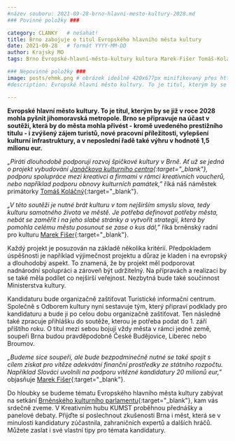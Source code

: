 ```yaml
---
#název souboru: 2021-09-28-brno-hlavni-mesto-kultury-2028.md
### Povinné položky ###

category: CLANKY   # nešahat!
title: Brno zabojuje o titul Evropského hlavního města kultury
date: 2021-09-28   # formát YYYY-MM-DD
author: Krajský MO
tags: Brno Evropské-hlavní-město-kultury kultura Marek-Fišer Tomáš-Koláčný # kategorie odděleny mezerami, např. volby zemědělství životní-prostředí piráti (viz https://jihomoravsky.pirati.cz/tags/)

### Nepovinné položky ###
image: posts/ehmk.png # obrázek ideálně 420x677px minifikovaný přes https://tinypng.com/
#description: Evropské hlavní město kultury. To je titul, kterým by se již v roce 2028 mohla pyšnit jihomoravská metropole. Brno se připravuje na účast v soutěži, která by do města mohla přivést - kromě uvedeného prestižního titulu - i zvýšený zájem turistů, nové pracovní příležitosti, vylepšení kulturní infrastruktury, a v neposlední řadě také výhru v hodnotě 1,5 milionu eur.

---
```

**Evropské hlavní město kultury. To je titul, kterým by se již v roce 2028 mohla pyšnit jihomoravská metropole. Brno se připravuje na účast v soutěži, která by do města mohla přivést - kromě uvedeného prestižního titulu - i zvýšený zájem turistů, nové pracovní příležitosti, vylepšení kulturní infrastruktury, a v neposlední řadě také výhru v hodnotě 1,5 milionu eur.**

*„Piráti dlouhodobě podporují rozvoj špičkové kultury v Brně. Ať už se jedná o projekt vybudování [Janáčkova kulturního centra](https://jihomoravsky.pirati.cz/aktuality/jkc-bude-svetove.html){:target="_blank"}, podporu spolupráce mezi kreativci a firmami v rámci kreativních voucherů, nebo například podporu obnovy kulturních památek,”* říká náš náměstek primátorky [Tomáš Koláčný](https://jihomoravsky.pirati.cz/lide/tomas-kolacny/){:target="_blank"}.

*„V této soutěži je nutné brát kulturu v tom nejširším smyslu slova, tedy kulturu samotného života ve městě. Je potřeba definovat potřeby města, nebát se zaměřit i na jeho slabé stránky a vytvořit strategii, která by pomohla celému městu posunout se zase o kus dál,”* říká brněnský radní pro kulturu [Marek Fišer](https://jihomoravsky.pirati.cz/lide/marek-fiser/){:target="_blank"}.

Každý projekt je posuzován na základě několika kritérií. Předpokladem úspěšnosti je například výjimečnost projektu a důraz je kladen i na evropský a dlouhodobý aspekt. To znamená, že by projekt měl podporovat nadnárodní spolupráci a zároveň být udržitelný. Na přípravách a realizaci by se také měla podílet co nejširší veřejnost. Nezbytná bude také součinnost Ministerstva kultury. 

Kandidaturu bude organizačně zaštiťovat Turistické informační centrum. Společně s  Odborem kultury nyní sestavuje tým, který připraví podklady pro kandidaturu a bude ji po celou dobu organizačně zaštiťovat. Ten následně také zpracuje přihlášku do soutěže, kterou je potřeba podat do 1. září příštího roku. O titul mezi sebou bojují vždy města v rámci jedné země, soupeři Brna budou pravděpodobně České Budějovice, Liberec nebo Broumov. 

*„Budeme sice soupeři, ale bude bezpodmínečně nutné se také spojit s cílem získat pro vítěze adekvátní finanční prostředky ze státního rozpočtu. Například Slováci uvolnili na podporu vítězné kandidatury 20 milionů eur,”* objasňuje [Marek Fišer](https://jihomoravsky.pirati.cz/lide/marek-fiser/){:target="_blank"}.

Do hloubky se budeme tématu Evropského hlavního města kultury zabývat na setkání [Brněnského kulturního parlamentu](https://kulturniparlament.brno.cz){:target="_blank"}, kam vás srdečně zveme. V Kreativním hubu KUMST proběhnou přednášky a panelové debaty. Přijďte si poslechnout zkušenosti Brna i měst, která se v minulosti kandidatury zúčastnila, zahraničních expertů a dalších hráčů. Můžete zaslat i své vlastní tipy pro témata kandidatury.
